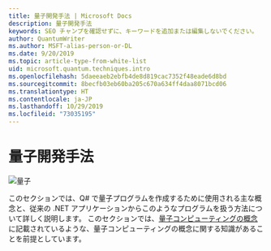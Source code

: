 ```yaml
---
title: 量子開発手法 | Microsoft Docs
description: 量子開発手法
keywords: SEO チャンプを確認せずに、キーワードを追加または編集しないでください。
author: QuantumWriter
ms.author: MSFT-alias-person-or-DL
ms.date: 9/20/2019
ms.topic: article-type-from-white-list
uid: microsoft.quantum.techniques.intro
ms.openlocfilehash: 5daeeaeb2ebfb4de8d819cac7352f48eade6d8bd
ms.sourcegitcommit: 8becfb03eb60ba205c670a634ff4daa8071bcd06
ms.translationtype: HT
ms.contentlocale: ja-JP
ms.lasthandoff: 10/29/2019
ms.locfileid: "73035195"
---
```

# <a name="quantum-development-techniques"></a>量子開発手法

![量子](~/media/mobius_strip_preview.png)

このセクションでは、Q# で量子プログラムを作成するために使用される主な概念と、従来の .NET アプリケーションからこのようなプログラムを扱う方法について詳しく説明します。
このセクションでは、[量子コンピューティングの概念](xref:microsoft.quantum.concepts.intro)に記載されているような、量子コンピューティングの概念に関する知識があることを前提としています。



















